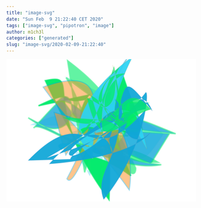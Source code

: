 ```yaml
---
title: "image-svg"
date: "Sun Feb  9 21:22:40 CET 2020"
tags: ["image-svg", "pipotron", "image"]
author: m1ch3l
categories: ["generated"]
slug: "image-svg/2020-02-09-21:22:40"
---
```


![](image.svg)
